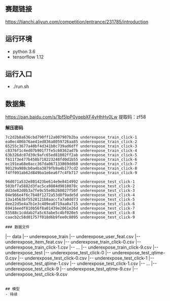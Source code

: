 ## 赛题链接
https://tianchi.aliyun.com/competition/entrance/231785/introduction      

## 运行环境
- python 3.6
- tensorflow 1.12

## 运行入口
- ./run.sh


## 数据集
https://pan.baidu.com/s/1bf5lpP0yqebXF4yHhHv0Lw 提取码：zf58 

**解压密码**
```  
7c2d2b8a636cbd790ff12a007907b2ba underexpose_train_click-1  
ea0ec486b76ae41ed836a8059726aa85 underexpose_train_click-2  
65255c3677a40bf4d341b0c739ad6dff underexpose_train_click-3  
c8376f1c4ed07b901f7fe5c60362ad7b underexpose_train_click-4  
63b326dc07d39c9afc65ed81002ff2ab underexpose_train_click-5  
f611f3e477b458b718223248fd0d1b55 underexpose_train_click-6  
ec191ea68e0acc367da067133869dd60 underexpose_train_click-7  
90129a980cb0a4ba3879fb9a4b177cd2 underexpose_train_click-8  
f4ff091ab62d849ba1e6ea6f7c4fb717 underexpose_train_click-9  

96d071a532e801423be614e9e8414992 underexpose_test_click-1  
503bf7a5882d3fac5ca9884d9010078c underexpose_test_click-2  
dd3de82d0b3a7fe9c55e0b260027f50f underexpose_test_click-3  
04e966e4f6c7b48f1272a53d8f9ade5d underexpose_test_click-4  
13a14563bf5528121b8aaccfa7a0dd73 underexpose_test_click-5  
dee22d5e4a7b1e3c409ea0719aa0a715 underexpose_test_click-6  
69416eedf810b56f8a01439e2061e26d underexpose_test_click-7  
55588c1cddab2fa5c63abe5c4bf020e5 underexpose_test_click-8  
caacb2c58d01757f018d6b9fee0c8095 underexpose_test_click-9 

### 数据文件
```
|-- data
  |-- underexpose_train
    |-- underexpose_user_feat.csv
    |-- underexpose_item_feat.csv
    |-- underexpose_train_click-0.csv
    |-- underexpose_train_click-1.csv
    |-- ...
    |-- underexpose_train_click-9.csv
  |-- underexpose_test
    |-- underexpose_test_click-0
      |-- underexpose_test_qtime-0.csv
      |-- underexpose_test_click-0.csv
    |-- underexpose_test_click-1
      |-- underexpose_test_qtime-1.csv
      |-- underexpose_test_click-1.csv
    |-- ...
    |-- underexpose_test_click-9
      |-- underexpose_test_qtime-9.csv
      |-- underexpose_test_click-9.csv
```

## 模型
- 待续

